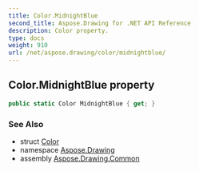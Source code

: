 ```yaml
---
title: Color.MidnightBlue
second_title: Aspose.Drawing for .NET API Reference
description: Color property. 
type: docs
weight: 910
url: /net/aspose.drawing/color/midnightblue/
---
```

## Color.MidnightBlue property

```csharp
public static Color MidnightBlue { get; }
```

### See Also

* struct [Color](../)
* namespace [Aspose.Drawing](../../color/)
* assembly [Aspose.Drawing.Common](../../../)


